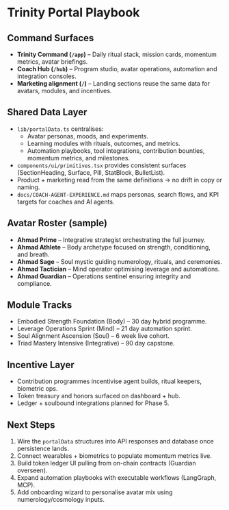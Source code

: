 # Trinity Portal Playbook

## Command Surfaces
- **Trinity Command (`/app`)** – Daily ritual stack, mission cards, momentum metrics, avatar briefings.
- **Coach Hub (`/hub`)** – Program studio, avatar operations, automation and integration consoles.
- **Marketing alignment (`/`)** – Landing sections reuse the same data for avatars, modules, and incentives.

## Shared Data Layer
- `lib/portalData.ts` centralises:
  - Avatar personas, moods, and experiments.
  - Learning modules with rituals, outcomes, and metrics.
  - Automation playbooks, tool integrations, contribution bounties, momentum metrics, and milestones.
- `components/ui/primitives.tsx` provides consistent surfaces (SectionHeading, Surface, Pill, StatBlock, BulletList).
- Product + marketing read from the same definitions → no drift in copy or naming.
- `docs/COACH-AGENT-EXPERIENCE.md` maps personas, search flows, and KPI targets for coaches and AI agents.

## Avatar Roster (sample)
- **Ahmad Prime** – Integrative strategist orchestrating the full journey.
- **Ahmad Athlete** – Body archetype focused on strength, conditioning, and breath.
- **Ahmad Sage** – Soul mystic guiding numerology, rituals, and ceremonies.
- **Ahmad Tactician** – Mind operator optimising leverage and automations.
- **Ahmad Guardian** – Operations sentinel ensuring integrity and compliance.

## Module Tracks
- Embodied Strength Foundation (Body) – 30 day hybrid programme.
- Leverage Operations Sprint (Mind) – 21 day automation sprint.
- Soul Alignment Ascension (Soul) – 6 week live cohort.
- Triad Mastery Intensive (Integrative) – 90 day capstone.

## Incentive Layer
- Contribution programmes incentivise agent builds, ritual keepers, biometric ops.
- Token treasury and honors surfaced on dashboard + hub.
- Ledger + soulbound integrations planned for Phase 5.

## Next Steps
1. Wire the `portalData` structures into API responses and database once persistence lands.
2. Connect wearables + biometrics to populate momentum metrics live.
3. Build token ledger UI pulling from on-chain contracts (Guardian overseen).
4. Expand automation playbooks with executable workflows (LangGraph, MCP).
5. Add onboarding wizard to personalise avatar mix using numerology/cosmology inputs.
